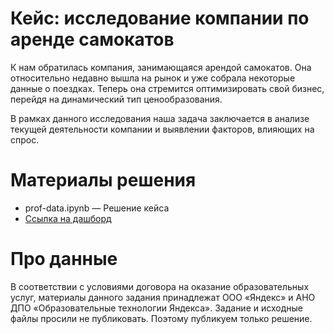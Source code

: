 # Кейс: исследование компании по аренде самокатов

К нам обратилась компания, занимающаяся арендой самокатов. Она относительно недавно вышла на рынок и уже собрала некоторые данные о поездках. Теперь она стремится оптимизировать свой бизнес, перейдя на динамический тип ценообразования.

В рамках данного исследования наша задача заключается в анализе текущей деятельности компании и выявлении факторов, влияющих на спрос.

# Материалы решения
- prof-data.ipynb — Решение кейса
- [Ссылка на дашборд](https://clck.ru/3LYjHh)

# Про данные
В соответствии с условиями договора на оказание образовательных услуг, материалы данного задания принадлежат ООО «Яндекс» и АНО ДПО «Образовательные технологии Яндекса». Задание и исходные файлы просили не публиковать. Поэтому публикуем только решение. 
